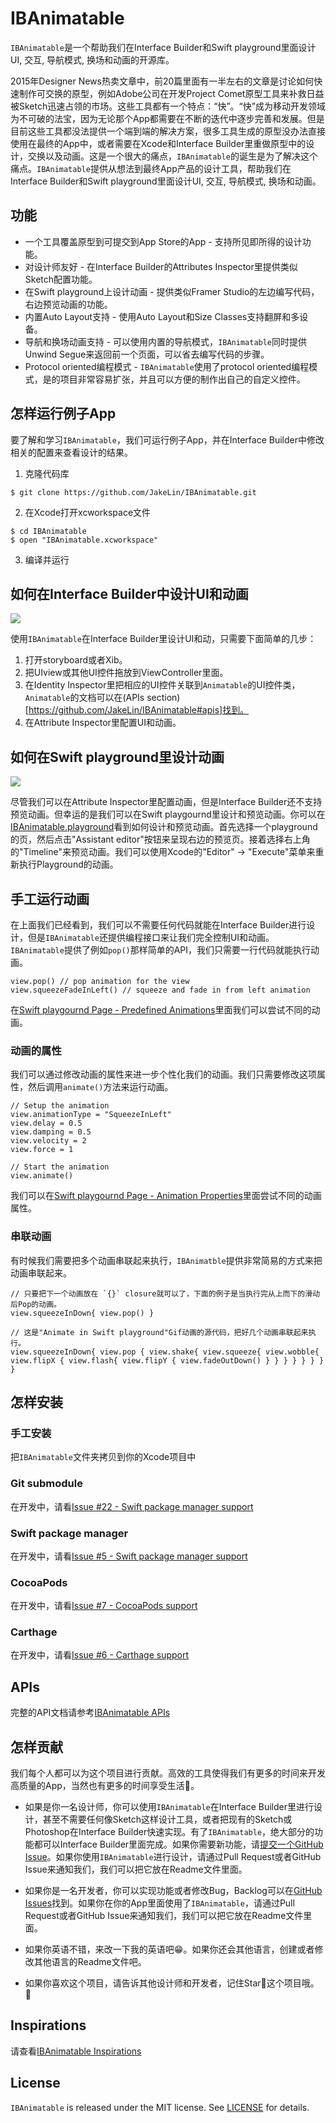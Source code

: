 # IBAnimatable
`IBAnimatable`是一个帮助我们在Interface Builder和Swift playground里面设计UI, 交互, 导航模式, 换场和动画的开源库。

2015年Designer News热卖文章中，前20篇里面有一半左右的文章是讨论如何快速制作可交换的原型，例如Adobe公司在开发Project Comet原型工具来补救日益被Sketch迅速占领的市场。这些工具都有一个特点：“快”。“快”成为移动开发领域为不可破的法宝，因为无论那个App都需要在不断的迭代中逐步完善和发展。但是目前这些工具都没法提供一个端到端的解决方案，很多工具生成的原型没办法直接使用在最终的App中，或者需要在Xcode和Interface Builder里重做原型中的设计，交换以及动画。这是一个很大的痛点，`IBAnimatable`的诞生是为了解决这个痛点。`IBAnimatable`提供从想法到最终App产品的设计工具，帮助我们在Interface Builder和Swift playground里面设计UI, 交互, 导航模式, 换场和动画。   

## 功能
* 一个工具覆盖原型到可提交到App Store的App - 支持所见即所得的设计功能。
* 对设计师友好 - 在Interface Builder的Attributes Inspector里提供类似Sketch配置功能。   
* 在Swift playground上设计动画 - 提供类似Framer Studio的左边编写代码，右边预览动画的功能。 
* 内置Auto Layout支持 - 使用Auto Layout和Size Classes支持翻屏和多设备。 
* 导航和换场动画支持 - 可以使用内置的导航模式，`IBAnimatable`同时提供Unwind Segue来返回前一个页面，可以省去编写代码的步骤。
* Protocol oriented编程模式 - `IBAnimatable`使用了protocol oriented编程模式，是的项目非常容易扩张，并且可以方便的制作出自己的自定义控件。  

## 怎样运行例子App
要了解和学习`IBAnimatable`，我们可运行例子App，并在Interface Builder中修改相关的配置来查看设计的结果。 

1) 克隆代码库

```
$ git clone https://github.com/JakeLin/IBAnimatable.git
```

2) 在Xcode打开xcworkspace文件

```
$ cd IBAnimatable
$ open "IBAnimatable.xcworkspace"
```

3) 编译并运行

## 如何在Interface Builder中设计UI和动画
![](https://raw.githubusercontent.com/JakeLin/IBAnimatable/master/Screenshots/DesignInInterfaceBuilder.png)

使用`IBAnimatable`在Interface Builder里设计UI和动，只需要下面简单的几步：

1. 打开storyboard或者Xib。
2. 把UIview或其他UI控件拖放到ViewController里面。
3. 在Identity Inspector里把相应的UI控件关联到`Animatable`的UI控件类，`Animatable`的文档可以在(APIs section)[https://github.com/JakeLin/IBAnimatable#apis]找到。
4. 在Attribute Inspector里配置UI和动画。


## 如何在Swift playground里设计动画
![](https://github.com/JakeLin/IBAnimatable/blob/master/Screenshots/AnimateInSwiftPlayground.gif)

尽管我们可以在Attribute Inspector里配置动画，但是Interface Builder还不支持预览动画。但幸运的是我们可以在Swift playgournd里设计和预览动画。你可以在[IBAnimatable.playground](https://github.com/JakeLin/IBAnimatable/tree/master/IBAnimatable.playground)看到如何设计和预览动画。首先选择一个playground的页，然后点击"Assistant editor"按钮来呈现右边的预览页。接着选择右上角的"Timeline"来预览动画。我们可以使用Xcode的"Editor" -> "Execute"菜单来重新执行Playground的动画。


## 手工运行动画
在上面我们已经看到，我们可以不需要任何代码就能在Interface Builder进行设计，但是`IBAnimatable`还提供编程接口来让我们完全控制UI和动画。`IBAnimatable`提供了例如`pop()`那样简单的API，我们只需要一行代码就能执行动画。

```
view.pop() // pop animation for the view
view.squeezeFadeInLeft() // squeeze and fade in from left animation
```  

在[Swift playgournd Page - Predefined Animations](https://github.com/JakeLin/IBAnimatable/tree/master/IBAnimatable.playground/Pages/Predefined%20Animations.xcplaygroundpage)里面我们可以尝试不同的动画。

### 动画的属性
我们可以通过修改动画的属性来进一步个性化我们的动画。我们只需要修改这项属性，然后调用`animate()`方法来运行动画。

```
// Setup the animation
view.animationType = "SqueezeInLeft"
view.delay = 0.5
view.damping = 0.5
view.velocity = 2
view.force = 1

// Start the animation
view.animate()
```

我们可以在[Swift playgournd Page - Animation Properties](https://github.com/JakeLin/IBAnimatable/tree/master/IBAnimatable.playground/Pages/Animation%20Properties.xcplaygroundpage)里面尝试不同的动画属性。

### 串联动画
有时候我们需要把多个动画串联起来执行，`IBAnimatble`提供非常简易的方式来把动画串联起来。

```
// 只要把下一个动画放在 `{}` closure就可以了，下面的例子是当执行完从上而下的滑动后Pop的动画。
view.squeezeInDown{ view.pop() }

// 这是"Animate in Swift playground"Gif动画的源代码，把好几个动画串联起来执行。
view.squeezeInDown{ view.pop { view.shake{ view.squeeze{ view.wobble{ view.flipX { view.flash{ view.flipY { view.fadeOutDown() } } } } } } } }
```

## 怎样安装
### 手工安装
把`IBAnimatable`文件夹拷贝到你的Xcode项目中

### Git submodule
在开发中，请看[Issue #22 - Swift package manager support](https://github.com/JakeLin/IBAnimatable/issues/22)

### Swift package manager
在开发中，请看[Issue #5 - Swift package manager support](https://github.com/JakeLin/IBAnimatable/issues/5)

### CocoaPods
在开发中，请看[Issue #7 - CocoaPods support](https://github.com/JakeLin/IBAnimatable/issues/7)

### Carthage 
在开发中，请看[Issue #6 - Carthage support ](https://github.com/JakeLin/IBAnimatable/issues/6)

## APIs
完整的API文档请参考[IBAnimatable APIs](https://github.com/JakeLin/IBAnimatable#apis)

## 怎样贡献
我们每个人都可以为这个项目进行贡献。高效的工具使得我们有更多的时间来开发高质量的App，当然也有更多的时间享受生活🍻。

* 如果是你一名设计师，你可以使用`IBAnimatable`在Interface Builder里进行设计，甚至不需要任何像Sketch这样设计工具，或者把现有的Sketch或Photoshop在Interface Builder快速实现。有了`IBAnimatable`，绝大部分的功能都可以Interface Builder里面完成。如果你需要新功能，请[提交一个GitHub Issue](https://github.com/JakeLin/IBAnimatable/issues/new)。如果你使用`IBAnimatable`进行设计，请通过Pull Request或者GitHub Issue来通知我们，我们可以把它放在Readme文件里面。

* 如果你是一名开发者，你可以实现功能或者修改Bug，Backlog可以在[GitHub Issues](https://github.com/JakeLin/IBAnimatable/issues)找到。如果你在你的App里面使用了`IBAnimatable`，请通过Pull Request或者GitHub Issue来通知我们，我们可以把它放在Readme文件里面。

* 如果你英语不错，来改一下我的英语吧😁。如果你还会其他语言，创建或者修改其他语言的Readme文件吧。

* 如果你喜欢这个项目，请告诉其他设计师和开发者，记住Star🌟这个项目哦。 🤗


## Inspirations
请查看[IBAnimatable Inspirations](https://github.com/JakeLin/IBAnimatable#inspirations)

## License
`IBAnimatable` is released under the MIT license. See [LICENSE](https://github.com/JakeLin/IBAnimatable/blob/master/LICENSE) for details.

